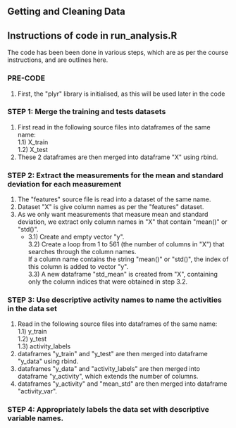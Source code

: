 ## Getting and Cleaning Data
## Instructions of code in run_analysis.R

The code has been been done in various steps, which are as per the course instructions, and are outlines here.

### PRE-CODE

1) First, the "plyr" library is initialised, as this will be used later in the code

### STEP 1: Merge the training and tests datasets

1) First read in the following source files into dataframes of the same name: <br/>
    1.1) X_train <br/>
	1.2) X_test <br/>
 2) These 2 dataframes are then merged into dataframe "X" using rbind. <br/>

### STEP 2: Extract the measurements for the mean and standard deviation for each measurement

1) The "features" source file is read into a dataset of the same name. <br/>
2) Dataset "X" is give column names as per the "features" dataset. <br/>
3) As we only want measurements that measure mean and standard deviation, we extract only column names in "X" that contain "mean()" or "std()". <br/>
	+ 3.1) Create and empty vector "y". <br/>
	3.2) Create a loop from 1 to 561 (the number of columns in "X") that searches through the column names. <br/>
		 If a column name contains the string "mean()" or "std()", the index of this column is added to vector "y". <br/>
	3.3) A new dataframe "std_mean" is created from "X", containing only the column indices that were obtained in step 3.2. <br/>

### STEP 3: Use descriptive activity names to name the activities in the data set

1) Read in the following source files into dataframes of the same name: <br/>
	1.1) y_train <br/>
	1.2) y_test <br/>
	1.3) activity_labels <br/>
2) dataframes "y_train" and "y_test" are then merged into dataframe "y_data" using rbind. <br/>
3) dataframes "y_data" and "activity_labels" are then merged into dataframe "y_activity", which extends the number of columns. <br/>
4) dataframes "y_activity" and "mean_std" are then merged into  dataframe "activity_var". <br/>

### STEP 4: Appropriately labels the data set with descriptive variable names. 

